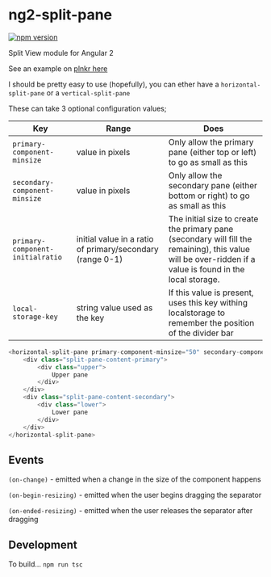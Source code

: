 # ng2-split-pane

[![npm version](https://badge.fury.io/js/ng2-split-pane.svg)](https://www.npmjs.com/package/ng2-split-panehttps://badge.fury.io/js/ng2-split-pane.sv://plnkr.co/bxgcK29PNl9lexw6z6Ym)

Split View module for Angular 2

See an example on [plnkr here](https://plnkr.co/bxgcK29PNl9lexw6z6Ym)

I should be pretty easy to use (hopefully), you can ether have a `horizontal-split-pane` or a `vertical-split-pane`

These can take 3 optional configuration values;

|Key                              | Range                                                     | Does                                                                                                     |
|---------------------------------|-----------------------------------------------------------|----------------------------------------------------------------------------------------------------------|
|`primary-component-minsize`      | value in pixels                                           | Only allow the primary pane (either top or left) to go as small as this                                  |
|`secondary-component-minsize`    | value in pixels                                           | Only allow the secondary pane (either bottom or right) to go as small as this                            |
|`primary-component-initialratio` | initial value in a ratio of primary/secondary (range 0-1) | The initial size to create the primary pane (secondary will fill the remaining), this value will be over-ridden if a value is found in the local storage. |
|`local-storage-key`              | string value used as the key                              | If this value is present, uses this key withing localstorage to remember the position of the divider bar |


```javascript
<horizontal-split-pane primary-component-minsize="50" secondary-component-minsize="100" local-storage-key="split-pane" primary-component-initialratio="0.8">
    <div class="split-pane-content-primary">
        <div class="upper">
            Upper pane
        </div>
    </div>
    <div class="split-pane-content-secondary">
        <div class="lower">
            Lower pane
        </div>
    </div>
</horizontal-split-pane>

```

## Events

`(on-change)` - emitted when a change in the size of the component happens

`(on-begin-resizing)` - emitted when the user begins dragging the separator

`(on-ended-resizing)` - emitted when the user releases the separator after dragging

## Development

To build...
`npm run tsc`

